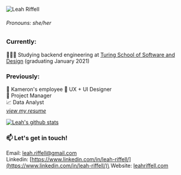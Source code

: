 ![Leah Riffell](https://images.squarespace-cdn.com/content/5a6d4a31f6576ebde0e694d9/1552347357287-R50178C8P602V6SDBETH/Port+Header+horizontal.png?content-type=image%2Fpng)

###### Pronouns: she/her

### Currently:
👩🏻‍💻 Studying backend engineering at [Turing School of Software and Design](https://turing.io/) (graduating January 2021)

### Previously:
🚸 Kameron's employee
🎨 UX + UI Designer\
📝 Project Manager\
📈 Data Analyst\
_[view my resume](https://static1.squarespace.com/static/5a6d4a31f6576ebde0e694d9/t/5eaf3f02c6f3f079be314eb2/1588543234294/Leah+Riffell+Resume+April+2020.pdf)_

[![Leah's github stats](https://github-readme-stats.vercel.app/api?username=leahriffell)](https://github.com/leahriffell/github-readme-stats)

### 📫 Let's get in touch!
Email: leah.riffell@gmail.com\
Linkedin: [https://www.linkedin.com/in/leah-riffell/](https://www.linkedin.com/in/leah-riffell/)\
Website: [leahriffell.com](www.leahriffell.com)

